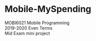 # Mobile-MySpending

MOBI6021 Mobile Programming <br />
2019-2020 Even Terms <br />
Mid Exam mini project

